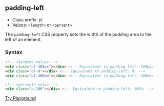 ## padding-left
- Class prefix: `pl`
- Values: `<length>` or `<percent>`

The `padding-left` CSS property sets the width of the padding area to the left of an element.

### Syntax
```html
<!-- <length> values -->
<div class="pl-100px"></div> <!-- Equivalent to padding-left: 100px; -->
<div class="pl-0"></div> <!-- Equivalent to padding-left: 0; -->
<div class="pl-100em"></div> <!-- Equivalent to padding-left: 100em; -->

<!-- <percent> value -->
<div class="p-100"></div> <!-- Equivalent to padding-left: 100%; -->
```
[Try Playground](../../../cssist/demo)
